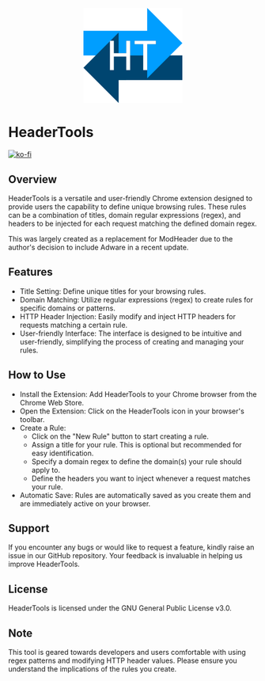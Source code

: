 <p align="center">
    <img alt='HeaderTools logo' src='htlogolarge.png' width='200'>
</p>

# HeaderTools
[![ko-fi](https://ko-fi.com/img/githubbutton_sm.svg)](https://ko-fi.com/darrena092)
 
## Overview
HeaderTools is a versatile and user-friendly Chrome extension designed to provide users the capability to define unique browsing rules. These rules can be a combination of titles, domain regular expressions (regex), and headers to be injected for each request matching the defined domain regex.

This was largely created as a replacement for ModHeader due to the author's decision to include Adware in a recent update.
 
## Features
* Title Setting: Define unique titles for your browsing rules.
* Domain Matching: Utilize regular expressions (regex) to create rules for specific domains or patterns.
* HTTP Header Injection: Easily modify and inject HTTP headers for requests matching a certain rule.
* User-friendly Interface: The interface is designed to be intuitive and user-friendly, simplifying the process of creating and managing your rules.
 
## How to Use
* Install the Extension: Add HeaderTools to your Chrome browser from the Chrome Web Store.
* Open the Extension: Click on the HeaderTools icon in your browser's toolbar.
* Create a Rule:
    * Click on the "New Rule" button to start creating a rule.
    * Assign a title for your rule. This is optional but recommended for easy identification.
    * Specify a domain regex to define the domain(s) your rule should apply to.
    * Define the headers you want to inject whenever a request matches your rule.
* Automatic Save: Rules are automatically saved as you create them and are immediately active on your browser.
 
## Support
If you encounter any bugs or would like to request a feature, kindly raise an issue in our GitHub repository. Your feedback is invaluable in helping us improve HeaderTools.
 
## License
HeaderTools is licensed under the GNU General Public License v3.0.
 
## Note
This tool is geared towards developers and users comfortable with using regex patterns and modifying HTTP header values. Please ensure you understand the implications of the rules you create.
